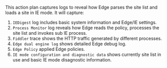 This action plan captures logs to reveal how Edge parses the site list and loads a site in IE mode. It will capture:
1. `IEDigest` log includes basic system information and Edge/IE settings.
2. `Process Monitor` log reveals how Edge reads the policy, processes the site list and invokes sub IE process.
3. `Fiddler` trace shows the HTTP traffic generated by different processes.
4. `Edge dual engine log` shows detailed Edge debug log.
5. `Edge Policy` applied Edge policies.
6. `IE mode configuration and diagnostic data` shows currently site list in use and basic IE mode disagnostic information.